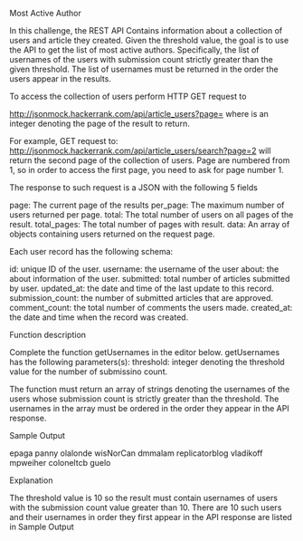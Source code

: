 Most Active Author

In this challenge, the REST API Contains information about
a collection of users and article they created. Given the
threshold value, the goal is to use the API to get the list
of most active authors. Specifically, the list of usernames
of the users with submission count strictly greater than the
given threshold. The list of usernames must be returned in the
order the users appear in the results.

To access the collection of users perform HTTP GET request to

http://jsonmock.hackerrank.com/api/article_users?page=<pageNumber>
where <pageNumber> is an integer denoting the page of the result
to return.

For example, GET request to:
http://jsonmock.hackerrank.com/api/article_users/search?page=2
will return the second page of the collection of users. Page are
numbered from 1, so in order to access the first page, you need to
ask for page number 1.

The response to such request is a JSON with the following 5 fields

page: The current page of the results
per_page: The maximum number of users returned per page.
total: The total number of users on all pages of the result.
total_pages: The total number of pages with result.
data: An array of objects containing users returned on the request
page.

Each user record has the following schema:

id: unique ID of the user.
username: the username of the user
about: the about information of the user.
submitted: total number of articles submitted by user.
updated_at: the date and time of the last update to this record.
submission_count: the number of submitted articles that are approved.
comment_count: the total number of comments the users made.
created_at: the date and time when the record was created.

Function description

Complete the function getUsernames in the editor below.
getUsernames has the following parameters(s):
threshold: integer denoting the threshold value for the number of
submissino count.

The function must return an array of strings denoting the usernames
of the users whose submission count is strictly greater than the threshold.
The usernames in the array must be ordered in the order they appear in the API
response.

Sample Output

epaga
panny
olalonde
wisNorCan
dmmalam
replicatorblog
vladikoff
mpweiher
coloneltcb
guelo

Explanation

The threshold value is 10 so the result must contain usernames
of users with the submission count value greater than 10. There are
10 such users and their usernames in order they first appear in the
API response are listed in Sample Output